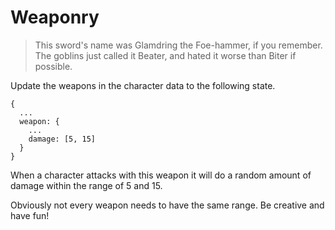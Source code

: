 # Weaponry

> This sword's name was Glamdring the Foe-hammer, if you remember. The goblins just called it Beater, and hated it worse than Biter if possible.

Update the weapons in the character data to the following state.

```
{
  ...
  weapon: {
    ...
    damage: [5, 15]
  }
}
```

When a character attacks with this weapon it will do a random amount of damage within the range of 5 and 15.

Obviously not every weapon needs to have the same range. Be creative and have fun!
